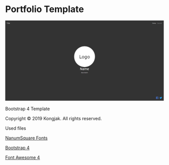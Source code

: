 # Portfolio Template

![preview](img/preview.png)

Bootstrap 4 Template

Copyright © 2019 Kongjak. All rights reserved.



Used files

[NanumSquare Fonts](https://github.com/moonspam/NanumSquare)

[Bootstrap 4](https://getbootstrap.com/)

[Font Awesome 4](https://fontawesome.com/v4.7.0/)
